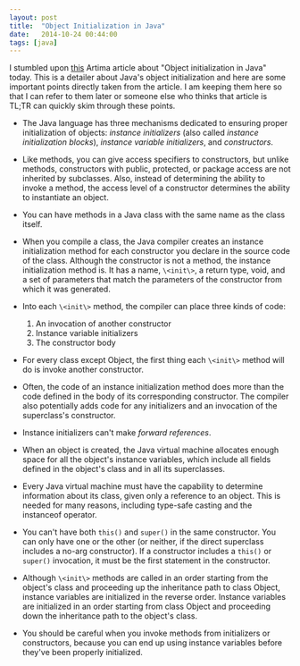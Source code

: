 ```yaml
---
layout: post
title:  "Object Initialization in Java"
date:   2014-10-24 00:44:00
tags: [java]
---
```


I stumbled upon [this](http://www.artima.com/designtechniques/initializationP.html) Artima article about "Object initialization in Java" today. This is a detailer about Java's object initialization and here are some important points directly taken from the article. I am keeping them here so that I can refer to them later or someone else who thinks that article is TL;TR can quickly skim through these points. 

* The Java language has three mechanisms dedicated to ensuring proper initialization of objects: *instance initializers* (also called *instance initialization blocks*), *instance variable initializers*, and *constructors*.

* Like methods, you can give access specifiers to constructors, but unlike methods, constructors with public, protected, or package access are not inherited by subclasses. Also, instead of determining the ability to invoke a method, the access level of a constructor determines the ability to instantiate an object.

* You can have methods in a Java class with the same name as the class itself.

* When you compile a class, the Java compiler creates an instance initialization method for each constructor you declare in the source code of the class. Although the constructor is not a method, the instance initialization method is. It has a name, `\<init\>`, a return type, void, and a set of parameters that match the parameters of the constructor from which it was generated.

* Into each `\<init\>` method, the compiler can place three kinds of code:
    1. An invocation of another constructor
    2. Instance variable initializers
    3. The constructor body

* For every class except Object, the first thing each `\<init\>` method will do is invoke another constructor.

* Often, the code of an instance initialization method does more than the code defined in the body of its corresponding constructor. The compiler also potentially adds code for any initializers and an invocation of the superclass's constructor.

* Instance initializers can't make *forward references*.

* When an object is created, the Java virtual machine allocates enough space for all the object's instance variables, which include all fields defined in the object's class and in all its superclasses.

* Every Java virtual machine must have the capability to determine information about its class, given only a reference to an object. This is needed for many reasons, including type-safe casting and the instanceof operator.

* You can't have both `this()` and `super()` in the same constructor. You can only have one or the other (or neither, if the direct superclass includes a no-arg constructor). If a constructor includes a `this()` or `super()` invocation, it must be the first statement in the constructor.

* Although `\<init\>` methods are called in an order starting from the object's class and proceeding up the inheritance path to class Object, instance variables are initialized in the reverse order. Instance variables are initialized in an order starting from class Object and proceeding down the inheritance path to the object's class.

* You should be careful when you invoke methods from initializers or constructors, because you can end up using instance variables before they've been properly initialized.

